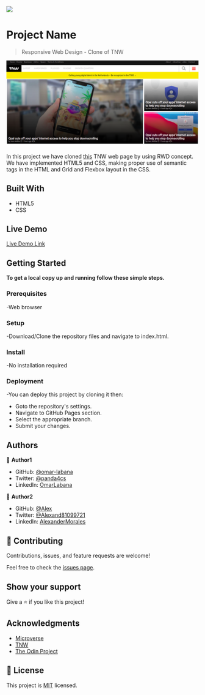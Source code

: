 ![](https://img.shields.io/badge/Microverse-blueviolet)

# Project Name

> Responsive Web Design - Clone of TNW

![screenshot](./screenshot.png)

In this project we have cloned [this](https://thenextweb.com/) TNW web page by using RWD concept. We have implemented HTML5 and CSS, making proper use of semantic tags in the HTML and Grid and Flexbox layout in the CSS.

## Built With

- HTML5  
- CSS

## Live Demo

[Live Demo Link](https://alexjustalex2020.github.io/TNW-project-2/)


## Getting Started

**To get a local copy up and running follow these simple steps.**

### Prerequisites

-Web browser

### Setup

-Download/Clone the repository files and navigate to index.html.

### Install

-No installation required

### Deployment

-You can deploy this project by cloning it then:

- Goto the repository's settings.
- Navigate to GitHub Pages section.
- Select the appropriate branch.
- Submit your changes.


## Authors

👤 **Author1**

- GitHub: [@omar-labana](https://github.com/omar-labana)
- Twitter: [@panda4cs](https://twitter.com/Panda4cs)
- LinkedIn: [OmarLabana](https://www.linkedin.com/in/omarlabana/)

👤 **Author2**

- GitHub: [@Alex ](https://github.com/alexandermorales-dev/)
- Twitter: [@Alexand81099721 ](https://twitter.com/Alexand81099721)
- LinkedIn: [AlexanderMorales](https://www.linkedin.com/in/alexander-morales-b8539898/)

## 🤝 Contributing

Contributions, issues, and feature requests are welcome!

Feel free to check the [issues page](../../issues/).

## Show your support

Give a ⭐️ if you like this project!

## Acknowledgments

- [Microverse](https://www.microverse.org/)
- [TNW](https://thenextweb.com/)
- [The Odin Project](https://www.theodinproject.com)

## 📝 License

This project is [MIT](./MIT.md) licensed.
